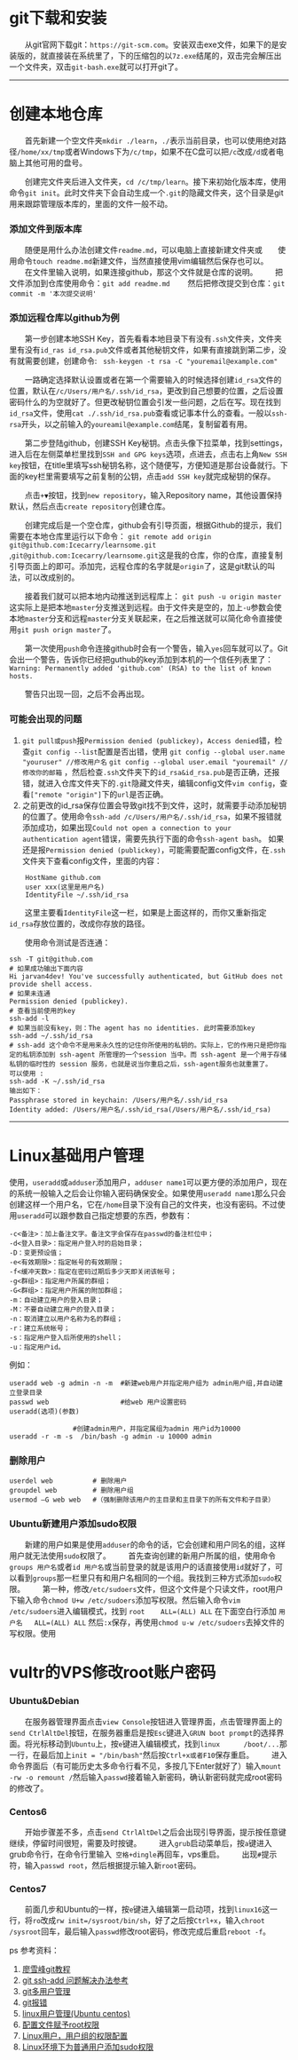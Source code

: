 # git下载和安装
&emsp;&emsp;从git官网下载git：``` https://git-scm.com ```。安装双击exe文件，如果下的是安装版的，就直接装在系统里了，下的压缩包的以```7z.exe```结尾的，双击完会解压出一个文件夹，双击```git-bash.exe```就可以打开git了。 

--------
# 创建本地仓库
&emsp;&emsp;首先新建一个空文件夹```mkdir ./learn```，```./```表示当前目录，也可以使用绝对路径```/home/xx/tmp```或者Windows下为```/c/tmp```，如果不在C盘可以把```/c```改成```/d```或者电脑上其他可用的盘号。 

&emsp;&emsp;创建完文件夹后进入文件夹，```cd /c/tmp/learn```。接下来初始化版本库，使用命令```git init```。此时文件夹下会自动生成一个```.git```的隐藏文件夹，这个目录是git用来跟踪管理版本库的，里面的文件一般不动。 

### 添加文件到版本库
&emsp;&emsp;随便是用什么办法创建文件```readme.md```，可以电脑上直接新建文件夹或&emsp;&emsp;使用命令```touch readme.md```新建文件，当然直接使用vim编辑然后保存也可以。  
&emsp;&emsp;在文件里输入说明，如果连接github，那这个文件就是仓库的说明。 
&emsp;&emsp;把文件添加到仓库使用命令：```git add readme.md``` 
&emsp;&emsp;然后把修改提交到仓库：```git commit -m '本次提交说明'``` 

### 添加远程仓库以github为例
&emsp;&emsp;第一步创建本地SSH Key，首先看看本地目录下有没有```.ssh```文件夹，文件夹里有没有```id_ras id_rsa.pub```文件或者其他秘钥文件，如果有直接跳到第二步，没有就需要创建，创建命令: 
``` ssh-keygen -t rsa -C "youremail@example.com"```

&emsp;&emsp;一路确定选择默认设置或者在第一个需要输入的时候选择创建```id_rsa```文件的位置，默认在```/c/Users/用户名/.ssh/id_rsa```，更改到自己想要的位置，之后设置密码什么的为空就好了。但更改秘钥位置会引发一些问题，之后在写。现在找到```id_rsa```文件，使用```cat ./.ssh/id_rsa.pub```查看或记事本什么的查看。一般以```ssh-rsa```开头，以之前输入的```youreamil@example.com```结尾，复制留着有用。 

&emsp;&emsp;第二步登陆github，创建SSH Key秘钥。点击头像下拉菜单，找到settings，进入后在左侧菜单栏里找到```SSH and GPG keys```选项，点进去，点击右上角```New SSH key```按钮，在title里填写ssh秘钥名称，这个随便写，方便知道是那台设备就行。下面的key栏里需要填写之前复制的公钥，点击```add SSH key```就完成秘钥的保存。 

&emsp;&emsp;点击```+▼```按钮，找到```new repository```，输入Repository name，其他设置保持默认，然后点击```create repository```创建仓库。 

&emsp;&emsp;创建完成后是一个空仓库，github会有引导页面，根据Github的提示，我们需要在本地仓库里运行以下命令：
``` git remote add origin git@github.com:Icecarry/learnsome.git ``` ,```git@github.com:Icecarry/learnsome.git```这是我的仓库，你的仓库，直接复制引导页面上的即可。添加完，远程仓库的名字就是```origin```了，这是git默认的叫法，可以改成别的。

&emsp;&emsp;接着我们就可以把本地内动推送到远程库上：
```git push -u origin master```
这实际上是把本地```master```分支推送到远程。由于文件夹是空的，加上```-u```参数会使本地```master```分支和远程```master```分支关联起来，在之后推送就可以简化命令直接使用```git push orign master```了。

&emsp;&emsp;第一次使用```push```命令连接github时会有一个警告，输入```yes```回车就可以了。Git会出一个警告，告诉你已经把guthub的key添加到本机的一个信任列表里了：
```Warning: Permanently added 'github.com' (RSA) to the list of known hosts.```

&emsp;&emsp;警告只出现一回，之后不会再出现。

### 可能会出现的问题
1. ```git pull或push```报```Permission denied (publickey)```，```Access denied```错，检查```git config --list```配置是否出错，使用
```git config --global user.name "youruser" //修改用户名```
```git config --global user.email "youremail" //修改你的邮箱```
，然后检查```.ssh```文件夹下的```id_rsa&id_rsa.pub```是否正确，还报错，就进入仓库文件夹下的```.git```隐藏文件夹，编辑config文件```vim config```，查看```["remote "origin"]```下的```url```是否正确。
2.  之前更改的id_rsa保存位置会导致git找不到文件，这时，就需要手动添加秘钥的位置了。使用命令```ssh-add /c/Users/用户名/.ssh/id_rsa```，如果不报错就添加成功，如果出现```Could not open a connection to your authentication agent```错误，需要先执行下面的命令```ssh-agent bash```。
如果还是报```Permission denied (publickey)```，可能需要配置config文件，在```.ssh```文件夹下查看config文件，里面的内容：
```Host git
    HostName github.com
    user xxx(这里是用户名)
    IdentityFile ~/.ssh/id_rsa
```
&emsp;&emsp;这里主要看```IdentityFile```这一栏，如果是上面这样的，而你又重新指定```id_rsa```存放位置的，改成你存放的路径。

&emsp;&emsp;使用命令测试是否连通：
```
ssh -T git@github.com
# 如果成功输出下面内容
Hi jarvan4dev! You've successfully authenticated, but GitHub does not provide shell access.
# 如果未连通
Permission denied (publickey).
# 查看当前使用的key
ssh-add -l
# 如果当前没有key，则：The agent has no identities. 此时需要添加key
ssh-add ~/.ssh/id_rsa
# ssh-add 这个命令不是用来永久性的记住你所使用的私钥的。实际上，它的作用只是把你指定的私钥添加到 ssh-agent 所管理的一个session 当中。而 ssh-agent 是一个用于存储私钥的临时性的 session 服务，也就是说当你重启之后，ssh-agent服务也就重置了。
可以使用 :
ssh-add -K ~/.ssh/id_rsa
输出如下：
Passphrase stored in keychain: /Users/用户名/.ssh/id_rsa
Identity added: /Users/用户名/.ssh/id_rsa(/Users/用户名/.ssh/id_rsa)

```

--------
# Linux基础用户管理
使用，```useradd```或```adduser```添加用户，```adduser name1```可以更方便的添加用户，现在的系统一般输入之后会让你输入密码确保安全。如果使用```useradd name1```那么只会创建这样一个用户名，它在```/home```目录下没有自己的文件夹，也没有密码。不过使用```useradd```可以跟参数自己指定想要的东西，参数有：
```
-c<备注>：加上备注文字。备注文字会保存在passwd的备注栏位中； 
-d<登入目录>：指定用户登入时的启始目录； 
-D：变更预设值； 
-e<有效期限>：指定帐号的有效期限； 
-f<缓冲天数>：指定在密码过期后多少天即关闭该帐号； 
-g<群组>：指定用户所属的群组； 
-G<群组>：指定用户所属的附加群组； 
-m：自动建立用户的登入目录； 
-M：不要自动建立用户的登入目录； 
-n：取消建立以用户名称为名的群组； 
-r：建立系统帐号； 
-s：指定用户登入后所使用的shell； 
-u：指定用户id。
```
例如：
```
useradd web -g admin -n -m  #新建web用户并指定用户组为 admin用户组,并自动建立登录目录
passwd web                  #给web 用户设置密码
useradd(选项)(参数)

                #创建admin用户，并指定属组为admin 用户id为10000
useradd -r -m -s  /bin/bash -g admin -u 10000 admin 
```
### 删除用户
```
userdel web			 # 删除用户
groupdel web		 # 删除用户组
usermod –G web web   #（强制删除该用户的主目录和主目录下的所有文件和子目录）
```
### Ubuntu新建用户添加sudo权限
&emsp;&emsp;新建的用户如果是使用`adduser`的命令的话，它会创建和用户同名的组，这样用户就无法使用`sudo`权限了。
&emsp;&emsp;首先查询创建的新用户所属的组，使用命令`groups 用户名`或者`id 用户名`或当前登录的就是该用户的话直接使用`id`就好了，可以看到`groups`那一栏里只有和用户名相同的一个组。我找到三种方式添加`sudo`权限。
&emsp;&emsp;第一种，修改`/etc/sudoers`文件，但这个文件是个只读文件，root用户下输入命令`chmod U+w /etc/sudoers`添加写权限。然后输入命令`vim /etc/sudoers`进入编辑模式，找到
`root    ALL=(ALL) ALL`
在下面空白行添加
`用户名   ALL=(ALL) ALL`
然后`:x`保存，再使用`chmod u-w /etc/sudoers`去掉文件的写权限。使用


# vultr的VPS修改root账户密码
### Ubuntu&Debian
&emsp;&emsp;在服务器管理界面点击```view Console```按钮进入管理界面，点击管理界面上的```send CtrlAltDel```按钮，在服务器重启是按```Esc```键进入```GRUN boot prompt```的选择界面。将光标移动到```Ubuntu```上，按```e```键进入编辑模式，找到```linux      /boot/...```那一行，在最后加上```init = "/bin/bash"```然后按```Ctrl+x或者F10```保存重启。
&emsp;&emsp;进入命令界面后（有可能历史太多命令行看不见，多按几下Enter就好了）输入```mount -rw -o remount /```然后输入```passwd```接着输入新密码，确认新密码就完成root密码的修改了。
### Centos6
&emsp;&emsp;开始步骤差不多，点击```send CtrlAltDel```之后会出现引导界面，提示按任意键继续，停留时间很短，需要及时按键。
&emsp;&emsp;进入```grub```启动菜单后，按```a```键进入grub命令行，在命令行里输入``` 空格+dingle```再回车，vps重启。
&emsp;&emsp;出现```#```提示符，输入```passwd root```，然后根据提示输入新```root```密码。
### Centos7
&emsp;&emsp;前面几步和Ubuntu的一样，按```e```键进入编辑第一启动项，找到```linux16```这一行，将```ro```改成```rw init=/sysroot/bin/sh```，好了之后按```Ctrl+x```，输入```chroot /sysroot```回车，最后输入```passwd```修改root密码，修改完成后重启```reboot -f```。




ps 参考资料：  
1. [廖雪峰git教程](https://www.liaoxuefeng.com/wiki/896043488029600)
2. [git ssh-add 问题解决办法参考](https://www.cnblogs.com/sheldonxu/archive/2012/09/17/2688281.html)
3. [git多用户管理](https://www.jianshu.com/p/8e0d54ee3d20)
4. [git报错](https://blog.csdn.net/belalds/article/details/80485160)
5. [linux用户管理(Ubuntu centos)](https://www.jianshu.com/p/6bc98fd1c4a5)
6. [配置文件赋予root权限](https://jingyan.baidu.com/article/f006222877270bfbd3f0c8e8.html)
7. [Linux用户，用户组的权限配置](https://www.sohu.com/a/293713042_236714)
8. [Linux环境下为普通用户添加sudo权限](https://blog.csdn.net/qq_39290007/article/details/81125750)